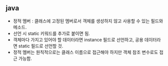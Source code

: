## java
- 정적 멤버 : 클래스에 고정된 멤버로서 객체를 생성하지 않고 사용할 수 있는 필드와 메소드.
- 선언 시 static 키워드를 추가로 붙이면 됨.
- 객체마다 가지고 있어야 할 데이터라면 instance 필드로 선언하고, 공용 데이터라면 static 필드로 선언할 것.
- 정적 멤버는 원칙적으로는 클래스 이름으로 접근해야 하지만 객체 참조 변수로도 접근 가능함.
